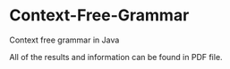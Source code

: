 # Context-Free-Grammar
Context free grammar in Java

All of the results and information can be found in PDF file.
